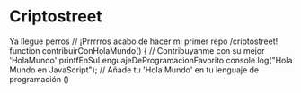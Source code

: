 # Criptostreet
Ya llegue perros
// ¡Prrrrros acabo de hacer mi primer repo /criptostreet! <ya llegue perros>
function contribuirConHolaMundo() {
    // Contribuyanme con su mejor 'HolaMundo' 
printfEnSuLenguajeDeProgramacionFavorito
    console.log("Hola Mundo en JavaScript");
    // Añade tu 'Hola Mundo' en tu lenguaje de programación ()
